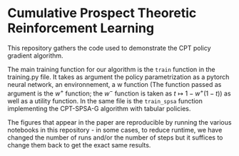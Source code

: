 # Cumulative Prospect Theoretic Reinforcement Learning

This repository gathers the code used to demonstrate the CPT policy gradient algorithm. 

The main training function for our algorithm is the `train` function in the training.py file. It takes as argument the policy parametrization as a pytorch neural network, an environnement, a w function (The function passed as argument is the $w^+$ function; the $w^-$ function is taken as $t \mapsto 1-w^+(1-t)$) as well as a utility function. In the same file is the `train_spsa` function implementing the CPT-SPSA-G algorithm with tabular policies.

The figures that appear in the paper are reproducible by running the various notebooks in this repository - in some cases, to reduce runtime, we have changed the number of runs and/or the number of steps but it suffices to change them back to get the exact same results.
